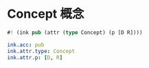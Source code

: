 # Concept 概念

```rs
#! (ink pub (attr (type Concept) (p [D R])))
```

```yaml
ink.acc: pub
ink.attr.type: Concept
ink.attr.p: [D, R]
```